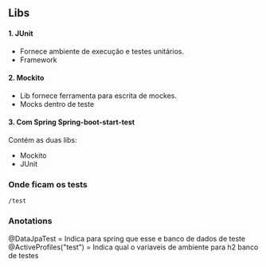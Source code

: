 ## Libs 

#### 1. JUnit

* Fornece ambiente de execução e testes unitários.
* Framework

#### 2. Mockito

* Lib fornece ferramenta para escrita de mockes.
* Mocks dentro de teste

#### 3. Com Spring Spring-boot-start-test

Contém as duas libs:

 - Mockito
 - JUnit


### Onde ficam os tests

    /test

### Anotations

@DataJpaTest = Indica para spring que esse e banco de dados de teste
@ActiveProfiles("test") = Indica qual o variaveis de ambiente para h2 banco de testes